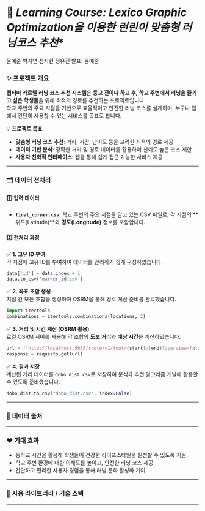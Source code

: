 # 🏃 *Learning Course: Lexico Graphic Optimization을 이용한 런린이 맞춤형 러닝코스 추천**  
윤예준 박지연 전지현 정유진
발표: 윤예준

### ✨ **프로젝트 개요**  
**캡티마 카르텔 러닝 코스 추천 시스템**은 **등교 전이나 하교 후, 학교 주변에서 러닝을 즐기고 싶은 학생들**을 위해 최적의 경로를 추천하는 프로젝트입니다.  
학교 주변의 주요 지점을 기반으로 효율적이고 안전한 러닝 코스를 설계하며, 누구나 웹에서 간단히 사용할 수 있는 서비스를 목표로 합니다.  

💡 **프로젝트 목표**  
- **맞춤형 러닝 코스 추천**: 거리, 시간, 난이도 등을 고려한 최적의 경로 제공  
- **데이터 기반 분석**: 정확한 거리 및 경로 데이터를 활용하여 신뢰도 높은 코스 제안  
- **사용자 친화적 인터페이스**: 웹을 통해 쉽게 접근 가능한 서비스 제공  

---

### 🗂️ **데이터 전처리**  
#### **1️⃣ 입력 데이터**  
- **`final_corner.csv`**: 학교 주변의 주요 지점을 담고 있는 CSV 파일로, 각 지점의 **위도(Latitude)**와 **경도(Longitude)** 정보를 포함합니다.  

#### **2️⃣ 전처리 과정**  

✅ **1. 고유 ID 부여**  
각 지점에 고유 ID를 부여하여 데이터를 관리하기 쉽게 구성하였습니다.  
```python
data['id'] = data.index + 1
data.to_csv('marker_id.csv')
```  

✅ **2. 좌표 조합 생성**  
지점 간 모든 조합을 생성하여 OSRM을 통해 경로 계산 준비를 완료했습니다.  
```python
import itertools
combinations = itertools.combinations(locations, 2)
```  

✅ **3. 거리 및 시간 계산 (OSRM 활용)**  
로컬 OSRM 서버를 사용해 각 조합의 **도보 거리**와 **예상 시간**을 계산하였습니다.  
```python
url = f"http://localhost:5050/route/v1/foot/{start};{end}?overview=false"
response = requests.get(url)
```  

✅ **4. 결과 저장**  
계산된 거리 데이터를 `dobo_dist.csv`로 저장하여 분석과 추천 알고리즘 개발에 활용할 수 있도록 준비했습니다.  
```python
dobo_dist.to_csv("dobo_dist.csv", index=False)
```  

---

### 🚀 **데이터 출처**  

---

### ❤️ **기대 효과**  
- 등하교 시간을 활용해 학생들이 건강한 라이프스타일을 실천할 수 있도록 지원.  
- 학교 주변 환경에 대한 이해도를 높이고, 안전한 러닝 코스 제공.  
- 간단하고 편리한 사용자 경험을 통해 러닝 문화 활성화 기여.  

---

### 🚀 **사용 라이브러리 / 기술 스택**  

---
